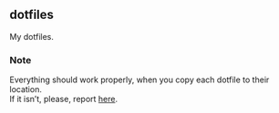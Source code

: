 ## dotfiles

My dotfiles.

### Note

Everything should work properly, when you copy each dotfile to their location.  
If it isn’t, please, report [here](https://github.com/PackmanDude/dotfiles/issues).
